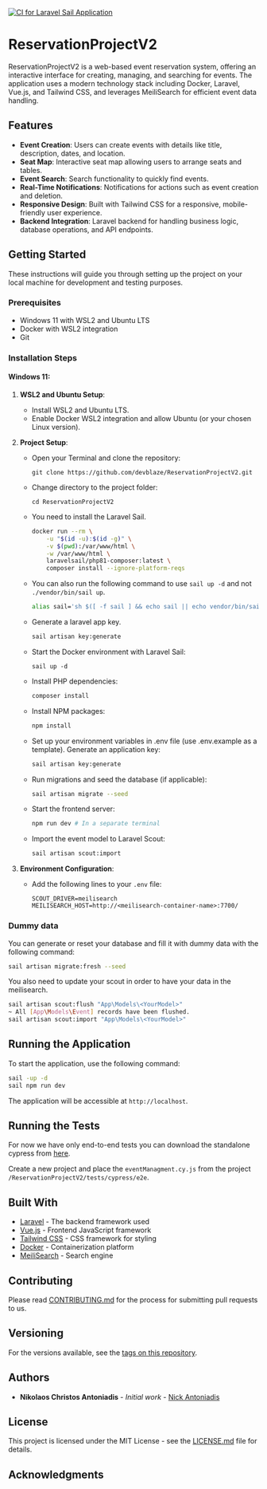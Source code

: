 [![CI for Laravel Sail Application](https://github.com/devblaze/ReservationProjectV2/actions/workflows/laravel.yml/badge.svg?branch=master)](https://github.com/devblaze/ReservationProjectV2/actions/workflows/laravel.yml)
# ReservationProjectV2

ReservationProjectV2 is a web-based event reservation system, offering an interactive interface for creating, managing, and searching for events. The application uses a modern technology stack including Docker, Laravel, Vue.js, and Tailwind CSS, and leverages MeiliSearch for efficient event data handling.

## Features

- **Event Creation**: Users can create events with details like title, description, dates, and location.
- **Seat Map**: Interactive seat map allowing users to arrange seats and tables.
- **Event Search**: Search functionality to quickly find events.
- **Real-Time Notifications**: Notifications for actions such as event creation and deletion.
- **Responsive Design**: Built with Tailwind CSS for a responsive, mobile-friendly user experience.
- **Backend Integration**: Laravel backend for handling business logic, database operations, and API endpoints.

## Getting Started

These instructions will guide you through setting up the project on your local machine for development and testing purposes.

### Prerequisites

- Windows 11 with WSL2 and Ubuntu LTS
- Docker with WSL2 integration
- Git

### Installation Steps

#### Windows 11:

1. **WSL2 and Ubuntu Setup**:
    - Install WSL2 and Ubuntu LTS.
    - Enable Docker WSL2 integration and allow Ubuntu (or your chosen Linux version).

2. **Project Setup**:
   - Open your Terminal and clone the repository:
     ```
     git clone https://github.com/devblaze/ReservationProjectV2.git
     ```
   - Change directory to the project folder:
     ```
     cd ReservationProjectV2
     ```
   - You need to install the Laravel Sail.
       ```bash
       docker run --rm \
           -u "$(id -u):$(id -g)" \
           -v $(pwd):/var/www/html \
           -w /var/www/html \
           laravelsail/php81-composer:latest \
           composer install --ignore-platform-reqs 
       ```
   - You can also run the following command to use `sail up -d` and not `./vendor/bin/sail up`.
       ```bash
       alias sail='sh $([ -f sail ] && echo sail || echo vendor/bin/sail)' 
       ```

   - Generate a laravel app key.
     ```bash
     sail artisan key:generate
     ```
     
   - Start the Docker environment with Laravel Sail:
     ```
     sail up -d
     ```
  
   - Install PHP dependencies:
     ```bash
     composer install
     ```
   - Install NPM packages:
     ```bash
     npm install
     ```
   - Set up your environment variables in .env file (use .env.example as a template).
     Generate an application key:
     ```bash
     sail artisan key:generate
     ```
   - Run migrations and seed the database (if applicable):
     ```bash
     sail artisan migrate --seed
     ```
  
   - Start the frontend server:
     ```bash
     npm run dev # In a separate terminal
     ```
  
   - Import the event model to Laravel Scout:
     ```bash
     sail artisan scout:import
     ```

3. **Environment Configuration**:
    - Add the following lines to your `.env` file:
      ```dotenv
      SCOUT_DRIVER=meilisearch
      MEILISEARCH_HOST=http://<meilisearch-container-name>:7700/
      ```
### Dummy data
You can generate or reset your database and fill it with dummy data with the following command:
```bash
sail artisan migrate:fresh --seed
```

You also need to update your scout in order to have your data in the meilisearch.
```bash
sail artisan scout:flush "App\Models\<YourModel>"
~ All [App\Models\Event] records have been flushed.
sail artisan scout:import "App\Models\<YourModel>"
```

## Running the Application

To start the application, use the following command:
```bash
sail -up -d
sail npm run dev
```
The application will be accessible at `http://localhost`.

## Running the Tests
For now we have only end-to-end tests you can download the standalone cypress from [here](https://www.cypress.io/).

Create a new project and place the `eventManagment.cy.js` from the project `/ReservationProjectV2/tests/cypress/e2e`.

## Built With

- [Laravel](https://laravel.com/) - The backend framework used
- [Vue.js](https://vuejs.org/) - Frontend JavaScript framework
- [Tailwind CSS](https://tailwindcss.com/) - CSS framework for styling
- [Docker](https://www.docker.com/) - Containerization platform
- [MeiliSearch](https://www.meilisearch.com/) - Search engine

## Contributing

Please read [CONTRIBUTING.md](https://github.com/devblaze/ReservationProjectV2/CONTRIBUTING.md) for the process for submitting pull requests to us.

## Versioning

For the versions available, see the [tags on this repository](https://github.com/devblaze/ReservationProjectV2/tags).

## Authors

- **Nikolaos Christos Antoniadis** - _Initial work_ - [Nick Antoniadis](https://github.com/devblaze)

## License

This project is licensed under the MIT License - see the [LICENSE.md](LICENSE.md) file for details.

## Acknowledgments

